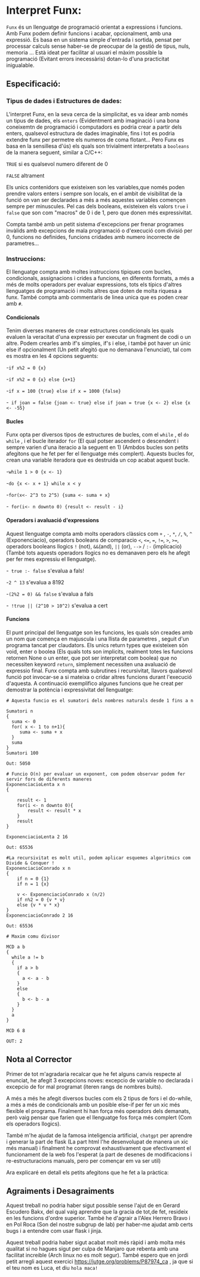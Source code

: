 # Interpret Funx:

`Funx` és un llenguatge de programació orientat a expressions i funcions. Amb Funx podem definir funcions i acabar, opcionalment, amb una expressió. Es basa en un sistema simple d'entrada i sortida, pensat per
processar calculs sense haber-se de preocupar de la gestió de tipus, nuls, memoria ... Està ideat per facilitar al usuari el màxim possible la programació (Evitant errors inecessàris) dotan-lo d'una practicitat inigualable.




## Especificació:

### Tipus de dades i Estructures de dades:

L'interpret Funx, en la seva cerca de la simplicitat, es va idear amb només un tipus de dades, els `enters` (Evidentment amb imaginació i una bona coneixemtn de programació i computadors es podria crear a partir dels enters, qualsevol estructura de dades imaginable, fins i tot es podria extendre funx per permetre els numeros de coma flotant... Pero Funx es basa en la sensillesa d'ús) els quals son trivialment interpretats a `booleans` de la manera seguent, similar a C/C++:

`TRUE` si es qualsevol numero diferent de 0

`FALSE` altrament

Els unics contenidors que existeixen son les variables,que només poden prendre valors enters i sempre son locals, en el ambit de visibilitat de la  funció on van ser declarades a més a més aquestes variables començen sempre per minuscules. Pel cas dels booleans, existeixen els valors `true` i `false` que son com "macros" de 0 i de 1, pero que donen més expressivitat.

Compta també amb un petit sistema d'excepcions per frenar programes invàlids amb excepcions de mala programació o d'execució com divisió per 0, funcions no definides, funcions cridades amb numero incorrecte de parametres...


### Instruccions:

El llenguatge compta amb moltes instruccions tipiques com bucles, condicionals, assignacions i crides a funcions, en diferents formats, a més a més de molts operadors per evaluar expressions, tots els típics d'altres llenguatges de programació i molts altres que doten de molta riquesa a funx. També compta amb commentaris de linea unica que es poden crear amb `#`.

#### Condicionals
Tenim diverses maneres de crear estructures condicionals les quals evaluen la veracitat d'una expressio per executar un fragment de codi o un altre. Podem crearles amb if's simples, if's i else, i també pot haver un únic else if opcionalment (Un petit afegitó que no demanava l'enunciat), tal com es mostra en les 4 opcions seguents:

 -``` if x%2 = 0 {x} ```

 -``` if x%2 = 0 {x} else {x+1} ```

 -``` if x = 100 {true} else if x = 1000 {false} ```

 -``` if joan = false {joan <- true} else if joan = true {x <- 2} else {x <- -55}```

#### Bucles
Funx opta per diversos tipos de estructures de bucles, com el `while` , el `do while` , i el bucle iterador `for` (El qual potser ascendent o descendent i sempre varien d'una iteracio a la seguent en 1) (Ambdos bucles son petits afegitons que he fet per fer el llenguatge més complert). Aquests bucles for, crean una variable iteradora que es destruida un cop acabat aquest bucle.

-``` while 1 > 0 {x <- 1} ```

-``` do {x <- x + 1} while x < y ```

-``` for(x<- 2^3 to 2^5) {suma <- suma + x} ```

-``` for(i<- n downto 0) {result <- result - i}```

#### Operadors i avaluació d'expressions

Aquest llenguatge compta amb molts operadors clàssics com `+` , `-`, `*`, `/`, `%`, `^` (Exponenciacio), operadors booleans de comparacio `<`, `<=`, `=`, `!=`, `>`, `>=`, operadors booleans llogics `!` (not), `&&`(and), `||` (or), `-->` / `:-` (implicacio) (També tots aquests operadors llogics no es demanaven pero els he afegit per fer mes expressiu el llenguatge).

-``` true :- false``` s'evalua a fals!

-``` 2 ^ 13 ``` s'evalua a 8192

-``` (2%2 = 0) && false ``` s'evalua a fals

-``` !true || (2^10 > 10^2)``` s'evalua a cert

#### Funcions
El punt principal del llenguatge son les funcions, les quals són creades amb un nom que comença en majuscula i una llista de parametres , seguit d'un programa tancat per claudators. Els unics return types que existeixen són void, enter o boolea (Els quals tots son implicits, realment totes les funcions retornen None o un enter, que pot ser interpretat com boolea) que no necessiten keyword `return`, simplement necessiten una avaluació de expressio final. Funx compta amb subrutines i recursivitat, llavors qualsevol funció pot invocar-se a si mateixa o cridar altres funcions durant l'execució d'aquesta. A continuació exemplifico algunes funcions que he creat per demostrar la potència i expressivitat del llenguatge:

```
# Aquesta funcio es el sumatori dels nombres naturals desde 1 fins a n

Sumatori n
{
  suma <- 0
  for( x <- 1 to n+1){
     suma <- suma + x
  }
  suma
}
Sumatori 100
```

```
Out: 5050
```


```
# Funcio O(n) per evaluar un exponent, com podem observar podem fer servir fors de diferents maneres
ExponenciacioLenta x n
{

    result <- 1
    for(i <- n downto 0){
        result <- result * x
    }
    result
}

ExponenciacioLenta 2 16
````

```
Out: 65536
```

```
#La recursivitat es molt util, podem aplicar esquemes algoritmics com Divide & Conquer !
ExponenciacioConrado x n
{
    if n = 0 {1}
    if n = 1 {x}

    v <- ExponenciacioConrado x (n/2)
    if n%2 = 0 {v * v}
    else {v * v * x}
}
ExponenciacioConrado 2 16
```

```
Out: 65536
```

```
# Maxim comu divisor

MCD a b
{
  while a != b
  {
    if a > b
    {
      a <- a - b
    }
    else
    {
      b <- b - a
    }
  }
  a
}

MCD 6 8
```

```
OUT: 2
```


## Nota al Corrector
Primer de tot m'agradaria recalcar que he fet alguns canvis respecte al enunciat, he afegit 3 excepcions noves: excepcio de variable no declarada i excepcio de for mal programat (iteren rangs de nombres buits).

A més a més he afegit diversos bucles com els 2 tipus de fors i el do-while, a més a més de condicionals amb un posible else-if per fer un xic més flexible el programa. Finalment hi han força més operadors dels demanats, però vaig pensar que farien que el llenguatge fos força més complert (Com els operadors llogics).

També m'he ajudat de la famosa inteligencia artificial, `chatgpt` per aprendre i generar la part de flask (La part html l'he desenvolupat de manera un xic més manual) i finalment he comprovat exhaustivament que efectivament el funcionament de la web fos l'esperat (a part de desenes de modificacions i re-estructuracions manuals, pero per començar em va ser util)

Ara explicaré en detall els petits afegitons que he fet a la pràctica:


## Agraiments i Desagraiments
Aquest treball no podria haber sigut possible sense l'ajut de en Gerard Escudero Bakx, del qual vaig aprendre que la gracia de tot,de fet, resideix en les funcions d'ordre superior.
També he d'agrair a l'Alex Herrero Bravo i en Pol Roca (Son del nostre subgrup de lab) per haber-me ajudat amb certs bugs i a entendre com usar flask i jinja.

Aquest treball podria haber sigut acabat molt més ràpid i amb molta més qualitat si no hagues sigut per culpa de Manjaro que rebenta amb una facilitat increible (Arch linux no es molt segur).
També espero que en jordi petit arregli aquest exercici https://jutge.org/problems/P87974_ca , ja que si el teu nom es Luca, et diu `hola maca!`
